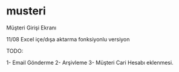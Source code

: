 # musteri

Müşteri Girişi Ekranı


11/08 Excel içe/dışa aktarma fonksiyonlu versiyon 


TODO:

1- Email Gönderme
2- Arşivleme
3- Müşteri Cari Hesabı eklenmesi.